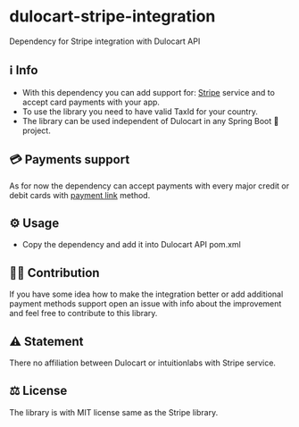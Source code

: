 # dulocart-stripe-integration

Dependency for Stripe integration with Dulocart API

## ℹ️ Info
- With this dependency you can add support for: [Stripe](https://stripe.com) service and to accept card payments with your app.
- To use the library you need to have valid TaxId for your country.
- The library can be used independent of Dulocart in any Spring Boot 🌱project.


## 💳 Payments support 
 As for now the dependency can accept payments with every major credit or debit cards with [payment link](https://stripe.com/docs/payment-links) method.


## ⚙️ Usage
- Copy the dependency and add it into Dulocart API pom.xml


## 👨‍🏭 Contribution 
If you have some idea how to make the integration better or add additional payment methods support open an issue with info about the improvement and feel free to contribute to this library.

## ⚠️ Statement 
There no affiliation between Dulocart or intuitionlabs with Stripe service.

## ⚖️ License 
The library is with MIT license same as the Stripe library.
